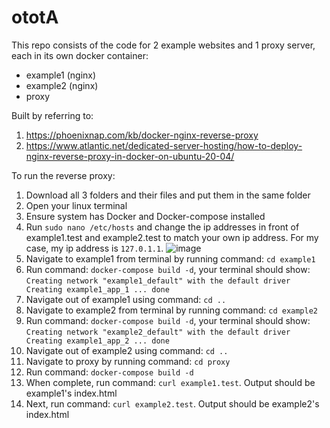 # ototA
This repo consists of the code for 2 example websites and 1 proxy server, each in its own docker container:
  - example1 (nginx)
  - example2 (nginx)
  - proxy

Built by referring to:
1) https://phoenixnap.com/kb/docker-nginx-reverse-proxy
2) https://www.atlantic.net/dedicated-server-hosting/how-to-deploy-nginx-reverse-proxy-in-docker-on-ubuntu-20-04/

To run the reverse proxy:
  1) Download all 3 folders and their files and put them in the same folder
  2) Open your linux terminal
  3) Ensure system has Docker and Docker-compose installed
  4) Run `sudo nano /etc/hosts` and change the ip addresses in front of example1.test and example2.test to match your own ip address. For my case, my ip address is `127.0.1.1`.
![image](https://user-images.githubusercontent.com/59956497/135717115-4dcbc462-e32b-4296-8c4a-33a5ebd2e378.png)
  5) Navigate to example1 from terminal by running command: `cd example1`
  6) Run command: `docker-compose build -d`, your terminal should show: `Creating network "example1_default" with the default driver
Creating example1_app_1 ... done`
  7) Navigate out of example1 using command: `cd ..`
  8) Navigate to example2 from terminal by running command: `cd example2`
  9) Run command: `docker-compose build -d`, your terminal should show: `Creating network "example2_default" with the default driver
Creating example1_app_2 ... done`
  10) Navigate out of example2 using command: `cd ..`
  11) Navigate to proxy by running command: `cd proxy`
  12) Run command: `docker-compose build -d`
  13) When complete, run command: `curl example1.test`. Output should be example1's index.html
  14) Next, run command: `curl example2.test`. Output should be example2's index.html
